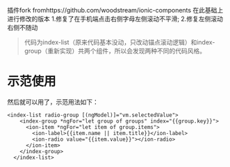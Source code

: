 
插件fork fromhttps://github.com/woodstream/ionic-components 在此基础上进行修改的版本
1.修复了在手机端点击右侧字母左侧滚动不平滑;
2.修复左侧滚动右侧不随动

>代码为index-list（原来代码基本没动，只改动锚点滚动逻辑）和index-group（重新实现）共两个组件，所以会发现两种不同的代码风格。
# 示范使用
然后就可以用了，示范用法如下：
```
<index-list radio-group [(ngModel)]="vm.selectedValue">
    <index-group *ngFor="let group of groups" index="{{group.key}}">
      <ion-item *ngFor="let item of group.items">
        <ion-label>{{item.name || item.title}}</ion-label>
        <ion-radio value="{{item.value}}"></ion-radio>
      </ion-item>
    </index-group>
  </index-list>
```

